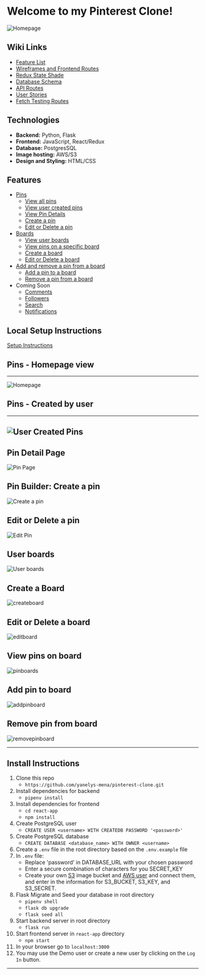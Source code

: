 # Welcome to my Pinterest Clone!
![Homepage](https://user-images.githubusercontent.com/88916829/159598605-a8b74f85-e692-466b-ba56-17afe265733b.png)




## Wiki Links

 - [Feature List](https://github.com/yanelys-mena/pinterest-clone/wiki/Features-List)
 - [Wireframes and Frontend Routes](https://github.com/yanelys-mena/pinterest-clone/wiki/Wireframes-and-Front-End-Routes)
- [Redux State Shade](https://github.com/yanelys-mena/pinterest-clone/wiki/Redux-State-Shape)
 - [Database Schema](https://github.com/yanelys-mena/pinterest-clone/wiki/Database-Schema)
 - [API Routes](https://github.com/Yanelys-Mena/pinterest-clone/wiki/API-Routes)
 - [User Stories](https://github.com/yanelys-mena/pinterest-clone/wiki/User-Stories)
 - [Fetch Testing Routes](https://github.com/yanelys-mena/pinterest-clone/wiki/Fetch-Test-Routes)


## Technologies

 - **Backend:** Python, Flask
 - **Frontend:** JavaScript, React/Redux
 - **Database:** PostgresSQL
 - **Image hosting:** AWS/S3
 - **Design and Styling:** HTML/CSS



## Features
* [Pins](#pins)
    * [View all pins](#pins)
    * [View user created pins](#viewcreatedpins)
    * [View Pin Details](#pindetails)
    * [Create a pin](#createpin)
    * [Edit or Delete a pin](#editpin)
* [Boards](#boards)
    * [View user boards](#boards)
    * [View pins on a specific board](#viewpinboard)
    * [Create a board](#createboard)
    * [Edit or Delete a board](#editboard)
* [Add and remove a pin from a board](#pinboard)
    * [Add a pin to a board](#addpinboard)
    * [Remove a pin from a board](#removepinboard)
* Coming Soon
    * [Comments](#comments)
    * [Followers](#followers)
    * [Search](#search)
    * [Notifications](#notifications)


## Local Setup Instructions
[Setup Instructions](#instructions)


<a id="pins"></a>
## Pins - Homepage view
-----------------------------
![Homepage](https://user-images.githubusercontent.com/88916829/159598605-a8b74f85-e692-466b-ba56-17afe265733b.png)


<a id="viewcreatedpins"></a>
## Pins - Created by user 
-----------------------------
![User Created Pins](https://user-images.githubusercontent.com/88916829/159755778-555edc56-76a7-4fc0-95a8-f369f7e2dba9.png)
-----------------------------
<a id="pindetails"></a>
 ## Pin Detail Page 
![Pin Page](https://user-images.githubusercontent.com/88916829/159743462-861f7ea3-537d-4547-840d-9584e9cb271e.png)

<a id="createpin"></a>
## Pin Builder: Create a pin
![Create a pin](https://user-images.githubusercontent.com/88916829/159792329-ea2e5240-e971-4907-8e4d-760e4f98fd7f.png)


<a id="editpin"></a>
## Edit or Delete a pin
![Edit Pin](https://user-images.githubusercontent.com/88916829/159792483-ddbc1b2d-74d9-4faf-9211-c32cdc63ac67.png)



<a id="boards"></a>
## User boards
![User boards](https://user-images.githubusercontent.com/88916829/159793830-6b1525c0-1737-4a8d-af98-6576f3c387d3.png)



<a id="createboard"></a>
## Create a Board
![createboard](https://user-images.githubusercontent.com/88916829/159794272-56fa4725-4571-4989-9416-f1bbaf1a8610.png)


<a id="editboard"></a>
## Edit or Delete a board
![editboard](https://user-images.githubusercontent.com/88916829/159794348-af682460-c3ad-4474-b7b9-d47310228e02.png)


<a id="pinboard"></a>
## View pins on board
![pinboards](https://user-images.githubusercontent.com/88916829/159794818-1185348d-bb38-49f7-b1b3-228354a27603.png)


<a id="addpinboard"></a>
## Add pin to board
![addpinboard](https://user-images.githubusercontent.com/88916829/159794436-db996b79-8e2d-4ad4-b538-e1a07ef15d09.png)


<a id="removepinboard"></a>
## Remove pin from board
![removepinboard](https://user-images.githubusercontent.com/88916829/159794597-55df1505-7cfe-40dc-b971-8d361385d796.png)

-----------------------------
 
<a id="instructions"></a>
## Install Instructions

 1. Clone this repo
	 - `https://github.com/yanelys-mena/pinterest-clone.git`
 2. Install dependencies for backend 
	 - `pipenv install`
 3. Install dependencies for frontend
	 - `cd react-app`
	 - `npm install`
 4. Create PostgreSQL user
	 - `CREATE USER <username> WITH CREATEDB PASSWORD '<password>'`
 5. Create PostgreSQL database
	 - `CREATE DATABASE <database_name> WITH OWNER <username>`
6. Create a `.env` file in the root directory based on the `.env.example` file
7. In `.env` file:
	- Replace 'password' in DATABASE_URL with your chosen password
	- Enter a secure combination of characters for you SECRET_KEY
	- Create your own [S3](https://s3.console.aws.amazon.com/s3/home?region=us-east-1) image bucket and [AWS user](https://console.aws.amazon.com/iam/home?#/users) and connect them, and enter in the information for S3_BUCKET, S3_KEY, and S3_SECRET. 
8. Flask Migrate and Seed your database in root directory
	- `pipenv shell`
	- `flask db upgrade` 
	- `flask seed all`
9. Start backend server in root directory
	- `flask run`  
10. Start frontend server in `react-app` directory
	- `npm start`
11. In your browser go to `localhost:3000`
12. You may use the Demo user or create a new user by clicking on the  `Log In` button.


---------------------
